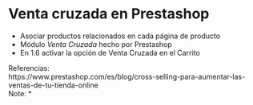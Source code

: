 # Venta cruzada en Prestashop
 
- Asociar productos relacionados en cada página de producto
- Módulo *Venta Cruzada* hecho por Prestashop
- En 1.6 activar la opción de Venta Cruzada en el Carrito

<div class="references">
Referencias:<br/> https://www.prestashop.com/es/blog/cross-selling-para-aumentar-las-ventas-de-tu-tienda-online
</div>
Note:
* 
